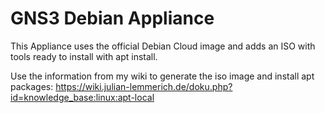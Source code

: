 # GNS3 Debian Appliance

This Appliance uses the official Debian Cloud image and adds an ISO with tools ready to install with apt install.

Use the information from my wiki to generate the iso image and install apt packages: https://wiki.julian-lemmerich.de/doku.php?id=knowledge_base:linux:apt-local
